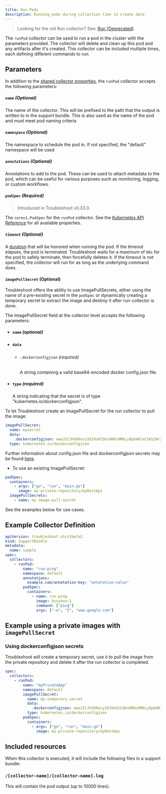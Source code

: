 ```yaml
---
title: Run Pods
description: Running pods during collection time to create data
---
```


> Looking for the old Run collector? See: [Run (Deprecated)](https://troubleshoot.sh/docs/collect/deprecated/run)

The `runPod` collector can be used to run a pod in the cluster with the parameters provided.
The collector will delete and clean up this pod and any artifacts after it's created.
This collector can be included multiple times, each defining different commands to run.

## Parameters

In addition to the [shared collector properties](https://troubleshoot.sh/docs/collect/collectors/#shared-properties), the `runPod` collector accepts the following parameters:

##### `name` (Optional)

The name of the collector. This will be prefixed to the path that the output is written to in the support bundle.
This is also used as the name of the pod and must meet pod naming criteria

##### `namespace` (Optional)

The namespace to schedule the pod in. If not specified, the "default" namespace will be used

##### `annotations` (Optional)

Annotations to add to the pod. These can be used to attach metadata to the pod, which can be useful for various purposes such as monitoring, logging, or custom workflows.

##### `podSpec` (Required)

> Introduced in Troubleshoot v0.33.0.

The `corev1.PodSpec` for the `runPod` collector. See the [Kubernetes API Reference](https://kubernetes.io/docs/reference/kubernetes-api/workload-resources/pod-v1/#PodSpec) for all available properties.

##### `timeout` (Optional)

A [duration](https://golang.org/pkg/time/#Duration) that will be honored when running the pod. If the timeout elapses, the pod is terminated. Troubleshoot waits for a maximum of `60s` for the pod to safely terminate, then forcefully deletes it. If the timeout is not specified, the collector will run for as long as the underlying command does.

#### `imagePullSecret` (Optional)

Troubleshoot offers the ability to use ImagePullSecrets, either using the name of a pre-existing secret in the `podSpec` or dynamically creating a temporary secret to extract the image and destroy it after run-collector is done.

The ImagePullSecret field at the collector level accepts the following parameters:

- ##### `name` (optional)
- ##### `data`
  - ###### `.dockerconfigjson` (required)
    A string containing a valid base64-encoded docker config.json file.
- ##### `type` (required)
  A string indicating that the secret is of type "kubernetes.io/dockerconfigjson".

To let Troubleshoot create an ImagePullSecret for the run collector to pull the image:

```yaml
imagePullSecret:
  name: mysecret
  data:
    .dockerconfigjson: ewoJICJhdXRocyI6IHsKCQksHR0cHM6Ly9pbmRleC5kb2NrZXIuaW8vdjEvIjoge30KCX0sCgkiSHR0cEhlYWRlcnMiOiB7CgkJIlVzZXItQWdlbnQiOiAiRG9ja2VyLUNsaWVudC8xOS4wMy4xMiAoZGFyd2luKSIKCX0sCgkiY3JlZHNTdG9yZSI6ICJkZXNrdG9wIiwKCSJleHBlcmltZW50YWwiOiAiZGlzYWJsZWQiLAoJInN0YWNrT3JjaGVzdHJhdG9yIjogInN3YXJtIgp9
  type: kubernetes.io/dockerconfigjson
```

Further information about config.json file and dockerconfigjson secrets may be found [here](https://kubernetes.io/docs/tasks/configure-pod-container/pull-image-private-registry/).

- To use an existing ImagePullSecret:

```yaml
podSpec:
  containers:
    - args: ["go", "run", "main.go"]
      image: my-private-repository/myRestApi
  imagePullSecrets:
    - name: my-image-pull-secret
```

See the examples below for use cases.

## Example Collector Definition

```yaml
apiVersion: troubleshoot.sh/v1beta2
kind: SupportBundle
metadata:
  name: sample
spec:
  collectors:
    - runPod:
        name: "run-ping"
        namespace: default
        annotations:
          example.com/annotation-key: "annotation-value"
        podSpec:
          containers:
            - name: run-ping
              image: busybox:1
              command: ["ping"]
              args: ["-w", "5", "www.google.com"]
```

## Example using a private images with `imagePullSecret`

### Using dockerconfigjson secrets

Troubleshoot will create a temporary secret, use it to pull the image from the private repository and delete it after the run collector is completed.

```yaml
spec:
  collectors:
    - runPod:
        name: "myPrivateApp"
        namespace: default
        imagePullSecret:
          name: my-temporary-secret
          data:
            .dockerconfigjson: ewoJICJhdXRocyI6IHsKzCQksHR0cHM6Ly9pbmRleC5kb2NrZXIuaW8vdjEvIjoge30KCX0sCgkiSHR0cEhlYWRlcnMiOiB7CgkJIlVzZXItQWdlbnQiOiAiRG9ja2VyLUNsaWVudC8xOS4wMy4xMiAoZGFyd2luKSIKCX0sCgkiY3JlZHNTdG9yZSI6ICJkZXNrdG9wIiwKCSJleHBlcmltZW50YWwiOiAiZGlzYWJsZWQiLAoJInN0YWNrT3JjaGVzdHJhdG9yIjogInN3YXJtIgp9
          type: kubernetes.io/dockerconfigjson
        podSpec:
          containers:
            - args: ["go", "run", "main.go"]
              image: my-private-repository/myRestApi
```

## Included resources

When this collector is executed, it will include the following files in a support bundle:

### `/[collector-name]/[collector-name].log`

This will contain the pod output (up to 10000 lines).

